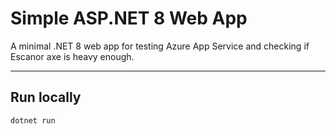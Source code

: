 # Simple ASP.NET 8 Web App

A minimal .NET 8 web app for testing Azure App Service and checking if Escanor axe is heavy enough.

---

##  Run locally

```bash
dotnet run
